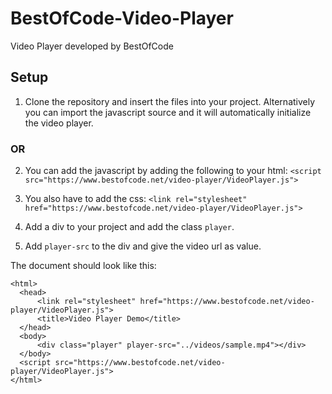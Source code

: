 # BestOfCode-Video-Player
Video Player developed by BestOfCode

## Setup
1. Clone the repository and insert the files into your project. Alternatively you can import the javascript source and it will automatically initialize the video player.

### OR

2. You can add the javascript by adding the following to your html:
`<script src="https://www.bestofcode.net/video-player/VideoPlayer.js">`

3. You also have to add the css:
`<link rel="stylesheet" href="https://www.bestofcode.net/video-player/VideoPlayer.js">`

4. Add a div to your project and add the class `player`.

5. Add `player-src` to the div and give the video url as value.

The document should look like this:

```
<html>
  <head>
      <link rel="stylesheet" href="https://www.bestofcode.net/video-player/VideoPlayer.js">
      <title>Video Player Demo</title>
  </head>
  <body>
      <div class="player" player-src="../videos/sample.mp4"></div>
  </body>
  <script src="https://www.bestofcode.net/video-player/VideoPlayer.js">
</html>
```
